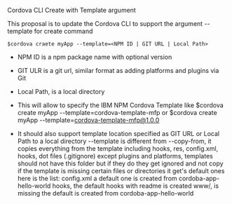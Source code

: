 Cordova CLI Create with Template argument



This proposal is to update the Cordova CLI to support the argument --template for create command

    $cordova craete myApp --template=<NPM ID | GIT URL | Local Path>

- NPM ID is a npm package name with optional version
- GIT ULR is a git url, similar format as adding platforms and plugins via Git
- Local Path, is a local directory 

- This will allow to specify the IBM NPM Cordova Template like $cordova create myApp --template=cordova-template-mfp or $cordova create myApp --template=cordova-template-mfp@1.0.0
- It should also support template location specified as GIT URL or Local Path to a local directory
--template is different from --copy-from, it copies everything from the template including hooks, res, config.xml, hooks, dot files (.gitignore) except plugins and platforms, templates should not have this folder but if they do they get ignored and not copy
if the template is missing certain files or directories it get's default ones here is the list:
config.xml a default one is created  from cordoba-app-hello-world
hooks, the default hooks with readme is created
www/, is missing the default is created from cordoba-app-hello-world
